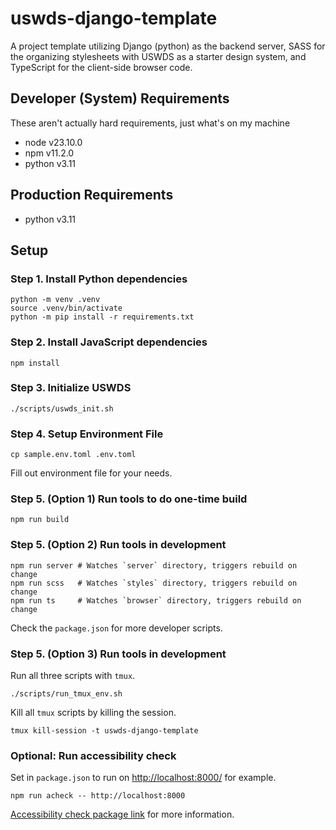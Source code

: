 # uswds-django-template

A project template utilizing Django (python) as the backend server, SASS for the organizing stylesheets with USWDS as a starter design system, and TypeScript for the client-side browser code.

## Developer (System) Requirements

These aren't actually hard requirements, just what's on my machine

- node v23.10.0
- npm v11.2.0
- python v3.11

## Production Requirements

- python v3.11

## Setup

### Step 1. Install Python dependencies

```shell
python -m venv .venv
source .venv/bin/activate
python -m pip install -r requirements.txt
```

### Step 2. Install JavaScript dependencies

```shell
npm install
```

### Step 3. Initialize USWDS

```shell
./scripts/uswds_init.sh
```

### Step 4. Setup Environment File

```shell
cp sample.env.toml .env.toml
```

Fill out environment file for your needs.

### Step 5. (Option 1) Run tools to do one-time build

```shell
npm run build
```

### Step 5. (Option 2) Run tools in development

```shell
npm run server # Watches `server` directory, triggers rebuild on change
npm run scss   # Watches `styles` directory, triggers rebuild on change
npm run ts     # Watches `browser` directory, triggers rebuild on change
```

Check the `package.json` for more developer scripts.

### Step 5. (Option 3) Run tools in development

Run all three scripts with `tmux`.

```shell
./scripts/run_tmux_env.sh
```

Kill all `tmux` scripts by killing the session.

```shell
tmux kill-session -t uswds-django-template
```

### Optional: Run accessibility check

Set in `package.json` to run on <http://localhost:8000/> for example.

```shell
npm run acheck -- http://localhost:8000
```

[Accessibility check package link](https://www.npmjs.com/package/accessibility-checker#Configuration) for more information.
